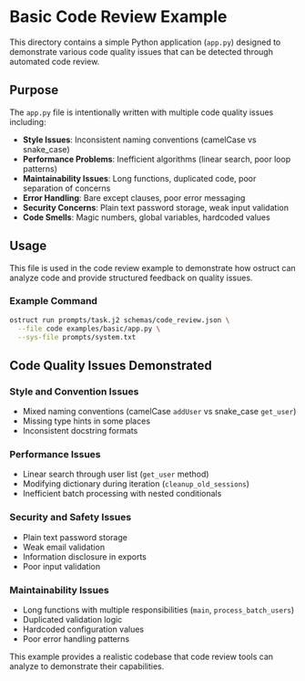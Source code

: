 # Basic Code Review Example

This directory contains a simple Python application (`app.py`) designed to demonstrate various code quality issues that can be detected through automated code review.

## Purpose

The `app.py` file is intentionally written with multiple code quality issues including:

- **Style Issues**: Inconsistent naming conventions (camelCase vs snake_case)
- **Performance Problems**: Inefficient algorithms (linear search, poor loop patterns)
- **Maintainability Issues**: Long functions, duplicated code, poor separation of concerns
- **Error Handling**: Bare except clauses, poor error messaging
- **Security Concerns**: Plain text password storage, weak input validation
- **Code Smells**: Magic numbers, global variables, hardcoded values

## Usage

This file is used in the code review example to demonstrate how ostruct can analyze code and provide structured feedback on quality issues.

### Example Command

```bash
ostruct run prompts/task.j2 schemas/code_review.json \
  --file code examples/basic/app.py \
  --sys-file prompts/system.txt
```

## Code Quality Issues Demonstrated

### Style and Convention Issues
- Mixed naming conventions (camelCase `addUser` vs snake_case `get_user`)
- Missing type hints in some places
- Inconsistent docstring formats

### Performance Issues
- Linear search through user list (`get_user` method)
- Modifying dictionary during iteration (`cleanup_old_sessions`)
- Inefficient batch processing with nested conditionals

### Security and Safety Issues
- Plain text password storage
- Weak email validation
- Information disclosure in exports
- Poor input validation

### Maintainability Issues
- Long functions with multiple responsibilities (`main`, `process_batch_users`)
- Duplicated validation logic
- Hardcoded configuration values
- Poor error handling patterns

This example provides a realistic codebase that code review tools can analyze to demonstrate their capabilities.